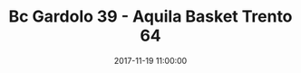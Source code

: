 ---
title: Bc Gardolo 39 - Aquila Basket Trento 64
date: 2017-11-19 11:00:00
squadra-a: Aquila Basket Trento
punteggio-a: 39
squadra-b: Bc Gardolo
punteggio-b: 64
partite/squadra: under-13-17-18
luogo: Centro Sportivo Trento Nord
categoria: under 13
---